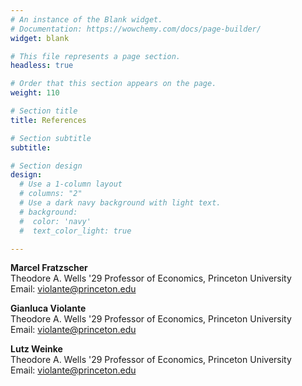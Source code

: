 ```yaml
---
# An instance of the Blank widget.
# Documentation: https://wowchemy.com/docs/page-builder/
widget: blank

# This file represents a page section.
headless: true

# Order that this section appears on the page.
weight: 110

# Section title
title: References

# Section subtitle
subtitle:

# Section design
design:
  # Use a 1-column layout
  # columns: "2"
  # Use a dark navy background with light text.
  # background:
  #  color: 'navy'
  #  text_color_light: true

---
```


**Marcel Fratzscher** \
Theodore A. Wells '29 Professor of Economics,  Princeton University \
Email: violante@princeton.edu


**Gianluca Violante** \
Theodore A. Wells '29 Professor of Economics,  Princeton University \
Email: violante@princeton.edu


**Lutz Weinke** \
Theodore A. Wells '29 Professor of Economics,  Princeton University \
Email: violante@princeton.edu
